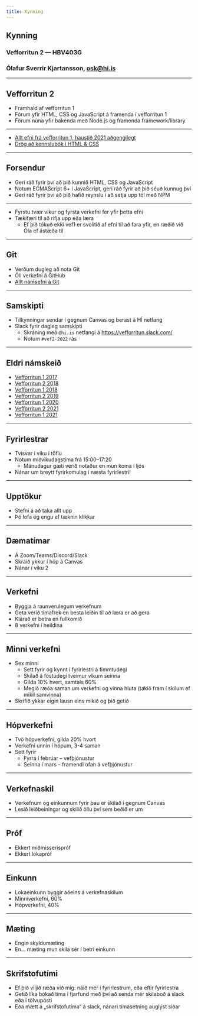 ```yaml
---
title: Kynning
---
```


## Kynning

### Vefforritun 2 — HBV403G

### Ólafur Sverrir Kjartansson, [osk@hi.is](mailto:osk@hi.is)

---

## Vefforritun 2

* Framhald af vefforritun 1
* Fórum yfir HTML, CSS og JavaScript á framenda í vefforritun 1
* Förum núna yfir bakenda með Node.js og framenda framework/library

***

* [Allt efni frá vefforritun 1, haustið 2021 aðgengilegt](https://github.com/vefforritun/vef1-2021)
* [Drög að kennslubók í HTML & CSS](https://bok.vefforritun.is)

***

## Forsendur

* Geri ráð fyrir því að þið kunnið HTML, CSS og JavaScript
* Notum ECMAScript 6+ í JavaScript, geri ráð fyrir að þið séuð kunnug því
* Geri ráð fyrir því að þið hafið reynslu í að setja upp tól með NPM

***

* Fyrstu tvær vikur og fyrsta verkefni fer yfir þetta efni
* Tækifæri til að rifja upp eða læra
  * Ef þið tókuð ekki vef1 er svolítið af efni til að fara yfir, en ræðið við Óla ef ástæða til

***

## Git

* Verðum dugleg að nota Git
* Öll verkefni á GitHub
* [Allt námsefni á Git](https://github.com/Vefforritun/vef2-2022)

***

## Samskipti

* Tilkynningar sendar í gegnum Canvas og berast á HÍ netfang
* Slack fyrir dagleg samskipti
  * Skráning með `@hi.is` netfangi á https://vefforritun.slack.com/
  * Notum `#vef2-2022` rás

---

## Eldri námskeið

* [Vefforritun 1 2017](https://notendur.hi.is/~osk1/vefforritun/2017/)
* [Vefforritun 2 2018](https://github.com/vefforritun/vef2-2018)
* [Vefforritun 1 2018](https://github.com/vefforritun/vef1-2018)
* [Vefforritun 2 2019](https://github.com/vefforritun/vef2-2019)
* [Vefforritun 1 2020](https://github.com/vefforritun/vef1-2020)
* [Vefforritun 2 2021](https://github.com/vefforritun/vef2-2021)
* [Vefforritun 1 2021](https://github.com/vefforritun/vef1-2021)

---

## Fyrirlestrar

* Tvisvar í viku í töflu
* Notum miðvikudagstíma frá 15:00–17:20
  * Mánudagur gæti verið notaður en mun koma í ljós
* Nánar um breytt fyrirkomulag í næsta fyrirlestri!

***

## Upptökur

* Stefni á að taka allt upp
* Þó lofa ég engu ef tæknin klikkar

---

## Dæmatímar

* Á Zoom/Teams/Discord/Slack
* Skráið ykkur í hóp á Canvas
* Nánar í viku 2

---

## Verkefni

* Byggja á raunverulegum verkefnum
* Geta verið tímafrek en besta leiðin til að læra er að gera
* Klárað er betra en fullkomið
* 8 verkefni í heildina

***

## Minni verkefni

* Sex minni
  * Sett fyrir og kynnt í fyrirlestri á fimmtudegi
  * Skilað á föstudegi tveimur vikum seinna
  * Gilda 10% hvert, samtals 60%
  * Megið ræða saman um verkefni og vinna hluta (takið fram í skilum ef mikil samvinna)
* Skrifið ykkar eigin lausn eins mikið og þið getið

***

## Hópverkefni

* Tvö hópverkefni, gilda 20% hvort
* Verkefni unnin í hópum, 3-4 saman
* Sett fyrir
  * Fyrra í febrúar – vefþjónustur
  * Seinna í mars – framendi ofan á vefþjónustur

***

## Verkefnaskil

* Verkefnum og einkunnum fyrir þau er skilað í gegnum Canvas
* Lesið leiðbeiningar og skilið öllu því sem beðið er um

---

## Próf

* Ekkert miðmisserispróf
* Ekkert lokapróf

---

## Einkunn

* Lokaeinkunn byggir aðeins á verkefnaskilum
* Minniverkefni, 60%
* Hópverkefni, 40%

---

## Mæting

* Engin skyldumæting
* En… mæting mun skila sér í betri einkunn

---

## Skrifstofutími

* Ef þið viljið ræða við mig: náið mér í fyrirlestrum, eða eftir fyrirlestra
* Getið líka bókað tíma í fjarfund með því að senda mér skilaboð á slack eða í tölvupósti
* Eða mætt á „skrifstofutíma“ á slack, nánari tímasetning auglýst síðar
